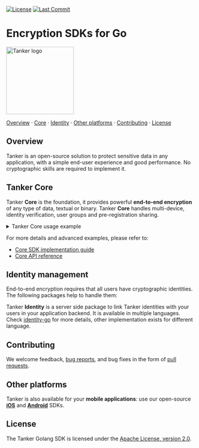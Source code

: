 [license-badge]: https://img.shields.io/badge/License-Apache%202.0-blue.svg
[license-link]: https://opensource.org/licenses/Apache-2.0

[last-commit-badge]: https://img.shields.io/github/last-commit/TankerHQ/sdk-go.svg?label=Last%20commit&logo=github
[last-commit-link]: https://github.com/TankerHQ/sdk-go/commits/master

[![License][license-badge]][license-link]
[![Last Commit][last-commit-badge]][last-commit-link]

# Encryption SDKs for Go

<a href="#readme"><img src="./src/public/tanker.png" alt="Tanker logo" width="180" /></a>


[Overview](#overview) · [Core](#tanker-core) · [Identity](#identity-management) · [Other platforms](#other-platforms) · [Contributing](#contributing) · [License](#license)

## Overview

Tanker is an open-source solution to protect sensitive data in any application, with a simple end-user experience and good performance. No cryptographic skills are required to implement it.


## Tanker Core

Tanker **Core** is the foundation, it provides powerful **end-to-end encryption** of any type of data, textual or binary. Tanker **Core** handles multi-device, identity verification, user groups and pre-registration sharing.

<details><summary>Tanker Core usage example</summary>

The Core SDK takes care of all the difficult cryptography in the background, leaving you with simple high-level APIs.
The Core SDK automatically handles complex key exchanges, cryptographic operations, and identity verification for you.

You can copy/paste the following example:

```go
package main

import (
	"encoding/base64"
	"encoding/json"
	"fmt"
	"log"
	"io/ioutil"
	"net/http"
	"os"

	"github.com/TankerHQ/sdk-go/v2/core"
)

const (
	AppID   = <your app id>
	AppURL  = "https://api.tanker.io"
	AuthURL = "https://fakeauth.tanker.io"
)

func base64ToUrlBase64(param string) (res string, err error) {
	bin, err := base64.StdEncoding.DecodeString(param)
	if err != nil {
		return
	}
	res = base64.URLEncoding.EncodeToString(bin)
	return
}

func GetIdentity() (identity string, err error) {
	urlAppID, err := base64ToUrlBase64(AppID)
	if err != nil {
		return
	}
	resp, err := http.Get(fmt.Sprintf("%s/apps/%s/disposable_private_identity", AuthURL, urlAppID))
	if err != nil {
		return
	}
	if resp.StatusCode != 200 {
		err = fmt.Errorf("Cannot fetch identity from server '%s'", resp.Status)
		return
	}
	defer resp.Body.Close()
	bin, err := ioutil.ReadAll(resp.Body)
	if err != nil {
		return
	}
	var res map[string]string
	if err = json.Unmarshal(bin, &res); err != nil {
		return
	}
	if len(res["code"]) != 0 {
		err = fmt.Errorf("Failed to retrieve identity '%s', '%s'", res["code"], res["message"])
		return
	}
	identity = res["private_permanent_identity"]
	return
}

func main() {
	fmt.Println("Creating tanker ...")
	tankerOpts := core.TankerOptions{AppID: AppID, WritablePath: os.TempDir()}
	tanker, err := core.NewTanker(tankerOpts)
	if err != nil {
		log.Fatal("Could not create Tanker", err)
	}
	core.SetLogHandler(func(core.LogRecord) {})
	fmt.Println("Fetching identity ...")
	aliceIdentity, err := GetIdentity()
	if err != nil {
		log.Fatal("Could not get identity")
		return
	}

	fmt.Println("Starting tanker ...")
	status, err := tanker.Start(string(aliceIdentity))
	if err != nil {
		log.Fatal("Could not start tanker", err)
	}
	switch status {
	case core.StatusIdentityVerificationNeeded:
		err = tanker.VerifyIdentity(core.PassphraseVerification{"*******"})
	case core.StatusIdentityRegistrationNeeded:
		err = tanker.RegisterIdentity(core.PassphraseVerification{"*******"})
	}
	if err != nil {
		log.Fatal("Could not register identity:", err)
	}

	message := "This is my story"
	fmt.Println("Encrypting message ...")
	encrypted, err := tanker.Encrypt([]byte(message), nil)
	if err != nil {
		log.Fatal("Failed to encrypt message", err)
	}

	fmt.Println("Decrypting message ...")
	clearBytes, err := tanker.Decrypt(encrypted)
	if err != nil {
		log.Fatal("Failed to decrypt  message", err)
	}

	if clearText != message {
		log.Fatal("Unexpected decrypted message: got '%s', want '%s'", clearText, message)
	}

	fmt.Println("Success!")
}
```

Before running it, set the AppID with the one you have created on your [dashbord](https://dashboard.tanker.io).
You MUST enable the test mode for this example to work.

Then:
```bash
go build -o example-go && ./example-go
```

</details>

For more details and advanced examples, please refer to:

* [Core SDK implementation guide](https://docs.tanker.io/latest/guide/basic-concepts/)
* [Core API reference](https://docs.tanker.io/latest/api/tanker/)


## Identity management

End-to-end encryption requires that all users have cryptographic identities. The following packages help to handle them:

Tanker **Identity** is a server side package to link Tanker identities with your users in your application backend.
It is available in multiple languages. Check [identity-go](https://github.com/TankerHQ/identity-go) for more details, other implementation exists for different language.

## Contributing

We welcome feedback, [bug reports](https://github.com/TankerHQ/sdk-go/issues), and bug fixes in the form of [pull requests](https://github.com/TankerHQ/sdk-go/pulls).

## Other platforms

Tanker is also available for your **mobile applications**: use our open-source **[iOS](https://github.com/TankerHQ/sdk-ios)** and **[Android](https://github.com/TankerHQ/sdk-android)** SDKs.

## License

The Tanker Golang SDK is licensed under the [Apache License, version 2.0](http://www.apache.org/licenses/LICENSE-2.0).

